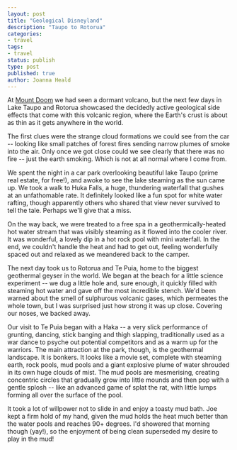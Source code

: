 ```yaml
---
layout: post
title: "Geological Disneyland"
description: "Taupo to Rotorua"
categories:
- travel
tags:
- travel
status: publish
type: post
published: true
author: Joanna Heald
---
```



At [Mount Doom](/posts/mount-doom/) we had seen a dormant volcano, but the next few days in Lake Taupo and Rotorua showcased the decidedly active geological side effects that come with this volcanic region, where the Earth's crust is about as thin as it gets anywhere in the world.

The first clues were the strange cloud formations we could see from the car -- looking like small patches of forest fires sending narrow plumes of smoke into the air. Only once we got close could we see clearly that there was no fire -- just the earth smoking. Which is not at all normal where I come from.

We spent the night in a car park overlooking beautiful lake Taupo (prime real estate, for free!), and awoke to see the lake steaming as the sun came up. We took a walk to Huka Falls, a huge, thundering waterfall that gushes at an unfathomable rate. It definitely looked like a fun spot for white water rafting, though apparently others who shared that view never survived to tell the tale. Perhaps we'll give that a miss.

On the way back, we were treated to a free spa in a geothermically-heated hot water stream that was visibly steaming as it flowed into the cooler river. It was wonderful, a lovely dip in a hot rock pool with mini waterfall. In the end, we couldn't handle the heat and had to get out, feeling wonderfully spaced out and relaxed as we meandered back to the camper.

The next day took us to Rotorua and Te Puia, home to the biggest geothermal geyser in the world. We began at the beach for a little science experiment -- we dug a little hole and, sure enough, it quickly filled with steaming hot water and gave off the most incredible stench. We'd been warned about the smell of sulphurous volcanic gases, which permeates the whole town, but I was surprised just how strong it was up close. Covering our noses, we backed away. 

Our visit to Te Puia began with a Haka -- a very slick performance of grunting, dancing, stick banging and thigh slapping, traditionally used as a war dance to psyche out potential competitors and as a warm up for the warriors. The main attraction at the park, though, is the geothermal landscape. It is bonkers. It looks like a movie set, complete with steaming earth, rock pools, mud pools and a giant explosive plume of water shrouded in its own huge clouds of mist. The mud pools are mesmerising, creating concentric circles that gradually grow into little mounds and then pop with a gentle splosh -- like an advanced game of splat the rat, with little lumps forming all over the surface of the pool.

It took a lot of willpower not to slide in and enjoy a toasty mud bath. Joe kept a firm hold of my hand, given the mud holds the heat much better than the water pools and reaches 90+ degrees. I'd showered that morning though (yay!), so the enjoyment of being clean superseded my desire to play in the mud!

